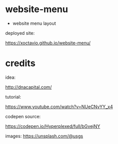 # website-menu

- website menu layout

deployed site:

https://xoctavio.github.io/website-menu/

# credits

idea:

http://dnacapital.com/

tutorial:

https://www.youtube.com/watch?v=NUeCNvYY_x4

codepen source:

https://codepen.io/Hyperplexed/full/bGvejNY

images:
https://unsplash.com/@usgs
